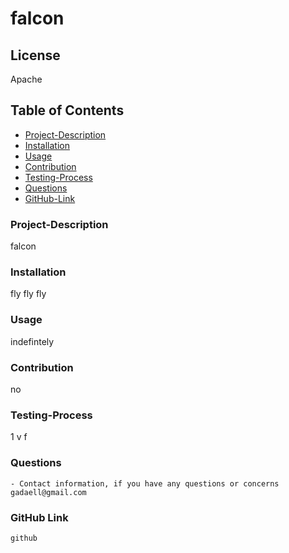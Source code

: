 # falcon

## License

Apache

## Table of Contents

- [Project-Description](#Project-Description)
- [Installation](#Installation)
- [Usage](#Usage)
- [Contribution](#Contribution)
- [Testing-Process](#Testing-Process)
- [Questions](#Questions)
- [GitHub-Link](#GitHub-Link)

### Project-Description

falcon

### Installation

fly fly fly

### Usage

indefintely

### Contribution

no

### Testing-Process

1 v f

### Questions

    - Contact information, if you have any questions or concerns
    gadaell@gmail.com

### GitHub Link

    github
